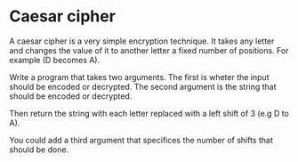 # Caesar cipher

A caesar cipher is a very simple encryption technique. It takes any letter and changes the value of it to another letter a fixed number of positions. For example (D becomes A).

Write a program that takes two arguments. The first is wheter the input should be encoded or decrypted. The second argument is the string that should be encoded or decrypted.

Then return the string with each letter replaced with a left shift of 3 (e.g D to A).

You could add a third argument that specifices the number of shifts that should be done.
